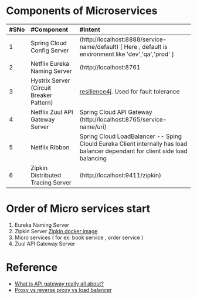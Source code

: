 # Components of Microservices 
|#SNo| #Component  | #Intent |
| :--- | :--- | :--- | 
|1| Spring Cloud Config Server | (http://localhost:8888/service-name/default)  [ Here , default is environment like 'dev','qa','prod' ] |
|2| Netflix Eureka Naming Server | (http://localhost:8761 |
|3| Hystrix Server (Circuit Breaker Pattern) | [resilience4j](https://resilience4j.readme.io/docs/getting-started-3). Used for fault tolerance |
|4| Netflix Zuul API Gateway Server | Spring Cloud API Gateway (http://localhost:8765/service-name/uri) |
|5| Netflix Ribbon | Spring Cloud LoadBalancer -- Sping Clould Eureka Client internally has load balancer dependant for client side load balancing |
|6| Zipkin Distributed Tracing Server | (http://localhost:9411/zipkin) |

# Order of Micro services start
1. Eureka Naming Server
2. Zipkin Server [Zipkin docker image](https://hub.docker.com/r/openzipkin/zipkin/)
3. Micro services ( for ex: book service , order service ) 
4. Zuul API Gateway Server

# Reference
* [What is API gateway really all about?](https://www.youtube.com/watch?v=1vjOv_f9L8I)
* [Proxy vs reverse proxy vs load balancer](https://www.youtube.com/watch?v=MiqrArNSxSM)
